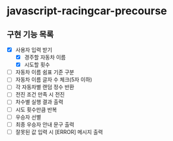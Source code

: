 # javascript-racingcar-precourse

## 구현 기능 목록

- [x] 사용자 입력 받기
  - [x] 경주할 자동차 이름
  - [x] 시도할 횟수
- [ ] 자동차 이름 쉼표 기준 구분
- [ ] 자동차 이름 글자 수 체크(5자 이하)
- [ ] 각 자동차별 랜덤 정수 반환
- [ ] 전진 조건 만족 시 전진
- [ ] 차수별 실행 결과 출력
- [ ] 시도 횟수만큼 반복
- [ ] 우승자 선별
- [ ] 최종 우승자 안내 문구 출력
- [ ] 잘못된 값 입력 시 [ERROR] 메시지 출력
